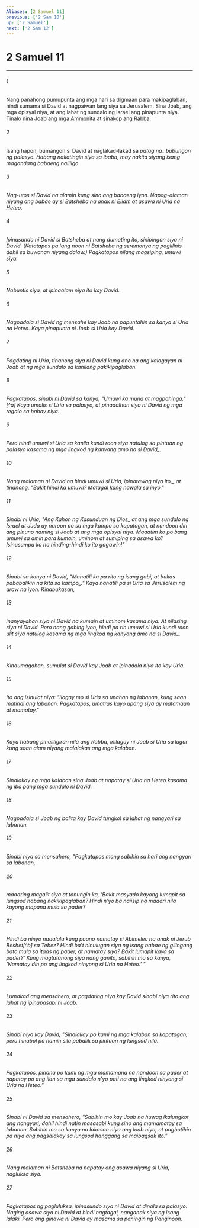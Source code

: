 ```yaml
---
Aliases: [2 Samuel 11]
previous: ['2 Sam 10']
up: ['2 Samuel']
next: ['2 Sam 12']
---
```

# 2 Samuel 11

***






















###### 1 










Nang panahong pumupunta ang mga hari sa digmaan para makipaglaban, hindi sumama si David at nagpaiwan lang siya sa Jerusalem. Sina Joab, ang mga opisyal niya, at ang lahat ng sundalo ng Israel ang pinapunta niya. Tinalo nina Joab ang mga Ammonita at sinakop ang Rabba. 





















###### 2 










Isang hapon, bumangon si David at naglakad-lakad sa <i class="trans-change">patag na_ bubungan ng palasyo. Habang nakatingin siya sa ibaba, may nakita siyang isang magandang babaeng naliligo. 





















###### 3 










Nag-utos si David na alamin kung sino ang babaeng iyon. Napag-alaman niyang ang babae ay si Batsheba na anak ni Eliam at asawa ni Uria na Heteo. 





















###### 4 










Ipinasundo ni David si Batsheba at nang dumating ito, sinipingan siya ni David. (Katatapos pa lang noon ni Batsheba ng seremonya ng paglilinis dahil sa buwanan niyang dalaw.) Pagkatapos nilang magsiping, umuwi siya. 





















###### 5 










Nabuntis siya, at ipinaalam niya ito kay David. 





















###### 6 










Nagpadala si David ng mensahe kay Joab na papuntahin sa kanya si Uria na Heteo. Kaya pinapunta ni Joab si Uria kay David. 





















###### 7 










Pagdating ni Uria, tinanong siya ni David kung ano na ang kalagayan ni Joab at ng mga sundalo sa kanilang pakikipaglaban. 





















###### 8 










Pagkatapos, sinabi ni David sa kanya, "Umuwi ka muna at magpahinga."[^a] Kaya umalis si Uria sa palasyo, at pinadalhan siya ni David ng mga regalo sa bahay niya. 





















###### 9 










Pero hindi umuwi si Uria sa kanila kundi roon siya natulog sa pintuan ng palasyo kasama ng mga lingkod ng kanyang amo <i class="trans-change">na si David_. 





















###### 10 










Nang malaman ni David na hindi umuwi si Uria, <i class="trans-change">ipinatawag niya ito,_ at tinanong, "Bakit hindi ka umuwi? Matagal kang nawala sa inyo." 





















###### 11 










Sinabi ni Uria, "Ang Kahon <i class="trans-change">ng Kasunduan ng Dios_ at ang mga sundalo ng Israel at Juda ay naroon po sa mga kampo sa kapatagan, at nandoon din ang pinuno naming si Joab at ang mga opisyal niya. Maaatim ko po bang umuwi sa amin para kumain, uminom at sumiping sa asawa ko? Isinusumpa ko na hinding-hindi ko ito gagawin!" 





















###### 12 










Sinabi sa kanya ni David, "Manatili ka pa rito ng isang gabi, at bukas pababalikin na kita <i class="trans-change">sa kampo_." Kaya nanatili pa si Uria sa Jerusalem ng araw na iyon. Kinabukasan, 





















###### 13 










inanyayahan siya ni David na kumain at uminom kasama niya. At nilasing siya ni David. Pero nang gabing iyon, hindi pa rin umuwi si Uria kundi roon ulit siya natulog kasama ng mga lingkod ng kanyang amo <i class="trans-change">na si David_. 





















###### 14 










Kinaumagahan, sumulat si David kay Joab at ipinadala niya ito kay Uria. 





















###### 15 










Ito ang isinulat niya: "Ilagay mo si Uria sa unahan ng labanan, kung saan matindi ang labanan. Pagkatapos, umatras kayo upang siya ay matamaan at mamatay." 





















###### 16 










Kaya habang pinaliligiran nila ang Rabba, inilagay ni Joab si Uria sa lugar kung saan alam niyang malalakas ang mga kalaban. 





















###### 17 










Sinalakay ng mga kalaban sina Joab at napatay si Uria na Heteo kasama ng iba pang mga sundalo ni David. 





















###### 18 










Nagpadala si Joab ng balita kay David tungkol sa lahat ng nangyari sa labanan. 





















###### 19 










Sinabi niya sa mensahero, "Pagkatapos mong sabihin sa hari ang nangyari sa labanan, 





















###### 20 










maaaring magalit siya at tanungin ka, 'Bakit masyado kayong lumapit sa lungsod habang nakikipaglaban? Hindi nʼyo ba naiisip na maaari nila kayong mapana mula sa pader? 





















###### 21 










Hindi ba ninyo naaalala kung paano namatay si Abimelec na anak ni Jerub Beshet[^b] sa Tebez? Hindi baʼt hinulugan siya ng isang babae ng gilingang bato mula sa itaas ng pader, at namatay siya? Bakit lumapit kayo sa pader?' Kung magtatanong siya nang ganito, sabihin mo sa kanya, 'Namatay din po ang lingkod ninyong si Uria na Heteo.' " 





















###### 22 










Lumakad ang mensahero, at pagdating niya kay David sinabi niya rito ang lahat ng ipinapasabi ni Joab. 





















###### 23 










Sinabi niya kay David, "Sinalakay po kami ng mga kalaban sa kapatagan, pero hinabol po namin sila pabalik sa pintuan ng lungsod nila. 





















###### 24 










Pagkatapos, pinana po kami ng mga mamamana na nandoon sa pader at napatay po ang ilan sa mga sundalo nʼyo pati na ang lingkod ninyong si Uria na Heteo." 





















###### 25 










Sinabi ni David sa mensahero, "Sabihin mo kay Joab na huwag ikalungkot ang nangyari, dahil hindi natin masasabi kung sino ang mamamatay sa labanan. Sabihin mo sa kanya na lakasan niya ang loob niya, at pagbutihin pa niya ang pagsalakay sa lungsod hanggang sa maibagsak ito." 





















###### 26 










Nang malaman ni Batsheba na napatay ang asawa niyang si Uria, nagluksa siya. 





















###### 27 










Pagkatapos ng pagluluksa, ipinasundo siya ni David at dinala sa palasyo. Naging asawa siya ni David at hindi nagtagal, nanganak siya ng isang lalaki. Pero ang ginawa ni David ay masama sa paningin ng Panginoon.
